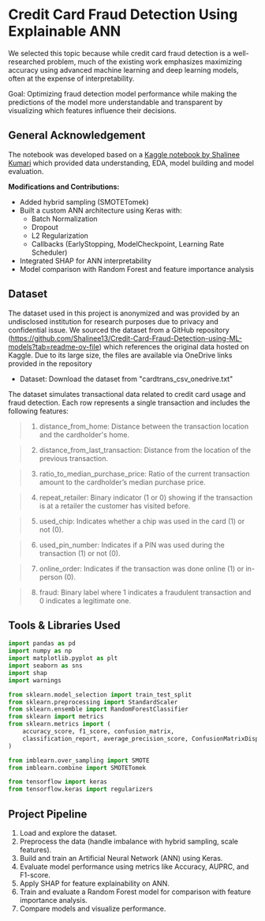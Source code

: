 # Credit Card Fraud Detection Using Explainable ANN
We selected this topic because while credit card fraud detection is a well-researched problem, much of the existing work emphasizes maximizing accuracy using advanced machine learning and deep learning models, often at the expense of interpretability. 

Goal: Optimizing fraud detection model performance while making the predictions of the model more understandable and transparent by visualizing which features influence their decisions.

## General Acknowledgement
The notebook was developed based on a [Kaggle notebook by Shalinee Kumari](https://github.com/Shalinee13/Credit-Card-Fraud-Detection-using-ML-models) which provided data understanding, EDA, model building and model evaluation.

**Modifications and Contributions:**
- Added hybrid sampling (SMOTETomek)
- Built a custom ANN architecture using Keras with:
  - Batch Normalization
  - Dropout
  - L2 Regularization
  - Callbacks (EarlyStopping, ModelCheckpoint, Learning Rate Scheduler)
- Integrated SHAP for ANN interpretability
- Model comparison with Random Forest and feature importance analysis 

## Dataset 
The dataset used in this project is anonymized and was provided by an undisclosed institution for research purposes due to privacy and confidential issue. We sourced the dataset from a GitHub repository (https://github.com/Shalinee13/Credit-Card-Fraud-Detection-using-ML-models?tab=readme-ov-file) which references the original data hosted on Kaggle. Due to its large size, the files are available via OneDrive links provided in the repository 
* Dataset: Download the dataset from "cardtrans_csv_onedrive.txt" 

The dataset simulates transactional data related to credit card usage and fraud detection. Each row represents a single transaction and includes the following features:

> 1) distance_from_home: Distance between the transaction location and the cardholder's home.

> 2) distance_from_last_transaction: Distance from the location of the previous transaction.

> 3) ratio_to_median_purchase_price: Ratio of the current transaction amount to the cardholder’s median purchase price.

> 4) repeat_retailer: Binary indicator (1 or 0) showing if the transaction is at a retailer the customer has visited before.

> 5) used_chip: Indicates whether a chip was used in the card (1) or not (0).

> 6) used_pin_number: Indicates if a PIN was used during the transaction (1) or not (0).

> 7) online_order: Indicates if the transaction was done online (1) or in-person (0).

> 8) fraud: Binary label where 1 indicates a fraudulent transaction and 0 indicates a legitimate one.

## Tools & Libraries Used

```python
import pandas as pd
import numpy as np
import matplotlib.pyplot as plt
import seaborn as sns
import shap
import warnings

from sklearn.model_selection import train_test_split
from sklearn.preprocessing import StandardScaler
from sklearn.ensemble import RandomForestClassifier
from sklearn import metrics
from sklearn.metrics import (
    accuracy_score, f1_score, confusion_matrix,
    classification_report, average_precision_score, ConfusionMatrixDisplay
)

from imblearn.over_sampling import SMOTE
from imblearn.combine import SMOTETomek

from tensorflow import keras
from tensorflow.keras import regularizers

```

## Project Pipeline

1. Load and explore the dataset.
2. Preprocess the data (handle imbalance with hybrid sampling, scale features).
3. Build and train an Artificial Neural Network (ANN) using Keras.
4. Evaluate model performance using metrics like Accuracy, AUPRC, and F1-score.
5. Apply SHAP for feature explainability on ANN.
6. Train and evaluate a Random Forest model for comparison with feature importance analysis.
7. Compare models and visualize performance.





